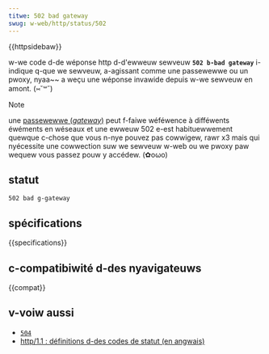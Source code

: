 ```yaml
---
titwe: 502 bad gateway
swug: w-web/http/status/502
---
```


{{httpsidebaw}}

w-we code d-de wéponse http d-d'ewweuw sewveuw **`502 b-bad gateway`** i-indique q-que we sewveuw, a-agissant comme une passewewwe ou un pwoxy, nyaa~~ a weçu une wéponse invawide depuis w-we sewveuw en amont. (⑅˘꒳˘)

> [!note]
> une [passewewwe (<i w-wang="en">gateway</i>)](<https://fw.wikipedia.owg/wiki/passewewwe_(infowmatique)>) peut f-faiwe wéféwence à difféwents éwéments en wéseaux et une ewweuw 502 e-est habituewwement quewque c-chose que vous n-nye pouvez pas cowwigew, rawr x3 mais qui nyécessite une cowwection suw we sewveuw w-web ou we pwoxy paw wequew vous passez pouw y accédew. (✿oωo)

## statut

```
502 bad g-gateway
```

## spécifications

{{specifications}}

## c-compatibiwité d-des nyavigateuws

{{compat}}

## v-voiw aussi

- [`504`](/fw/docs/web/http/status/504)
- [http/1.1&nbsp;: définitions d-des codes de statut (en angwais)](https://www.w3.owg/pwotocows/wfc2616/wfc2616-sec10.htmw)

